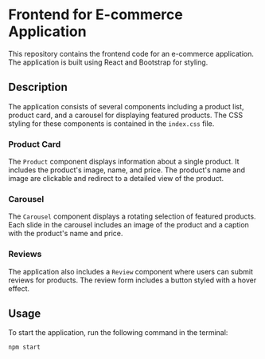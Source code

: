 # Frontend for E-commerce Application

This repository contains the frontend code for an e-commerce application. The application is built using React and Bootstrap for styling.

## Description

The application consists of several components including a product list, product card, and a carousel for displaying featured products. The CSS styling for these components is contained in the `index.css` file.

### Product Card

The `Product` component displays information about a single product. It includes the product's image, name, and price. The product's name and image are clickable and redirect to a detailed view of the product.

### Carousel

The `Carousel` component displays a rotating selection of featured products. Each slide in the carousel includes an image of the product and a caption with the product's name and price.

### Reviews

The application also includes a `Review` component where users can submit reviews for products. The review form includes a button styled with a hover effect.

## Usage

To start the application, run the following command in the terminal:

```bash
npm start
